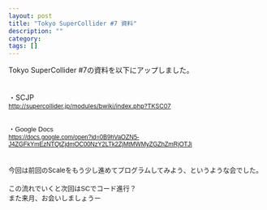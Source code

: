```yaml
---
layout: post
title: "Tokyo SuperCollider #7 資料"
description: ""
category: 
tags: []
---
```

 

<span class="Apple-style-span" style="font-family: inherit;">Tokyo SuperCollider #7の資料を以下にアップしました。</span><br /><span class="Apple-style-span" style="font-family: inherit;"><br /></span><br /><span class="Apple-style-span" style="font-family: inherit;">・SCJP</span><br /><span class="Apple-style-span" style="font-size: 12px;"><a href="http://supercollider.jp/modules/bwiki/index.php?TKSC07"><span class="Apple-style-span" style="font-family: inherit;">http://supercollider.jp/modules/bwiki/index.php?TKSC07</span></a></span><br /><div style="font: 12.0px Helvetica; margin: 0.0px 0.0px 0.0px 0.0px;"><span class="Apple-style-span" style="font-family: inherit;"><br /></span></div><div style="font: 12.0px Helvetica; margin: 0.0px 0.0px 0.0px 0.0px;"><span class="Apple-style-span" style="font-size: small;"><span class="Apple-style-span" style="font-family: inherit;">・Google Docs</span></span></div><div style="font: 12.0px Helvetica; margin: 0.0px 0.0px 0.0px 0.0px;"></div><div style="font: 12.0px Helvetica; margin: 0.0px 0.0px 0.0px 0.0px;"><a href="https://docs.google.com/open?id=0B9hVaOZN5-J4ZGFkYmEzNTQtZjdmOC00NzY2LTk2ZjMtMWMyZGZhZmRjOTJi"><span class="Apple-style-span" style="font-family: inherit;">https://docs.google.com/open?id=0B9hVaOZN5-J4ZGFkYmEzNTQtZjdmOC00NzY2LTk2ZjMtMWMyZGZhZmRjOTJi</span></a></div><div><span class="Apple-style-span" style="font-family: inherit;"><br /></span></div><div><span class="Apple-style-span" style="font-family: inherit;"><br /></span></div><div><span class="Apple-style-span" style="font-size: small;"><span class="Apple-style-span" style="font-family: inherit;">今回は前回のScaleをもう少し進めてプログラムしてみよう、というような会でした。</span></span></div><br /><div style="font: 12.0px Helvetica; margin: 0.0px 0.0px 0.0px 0.0px;"><span class="Apple-style-span" style="font-size: small;"><span class="Apple-style-span" style="font-family: inherit;">この流れでいくと次回はSCでコード進行？</span></span></div><div style="font: 12.0px Helvetica; margin: 0.0px 0.0px 0.0px 0.0px;"><span class="Apple-style-span" style="font-size: small;"><span class="Apple-style-span" style="font-family: inherit;">また来月、お会いしましょうー</span></span></div><div style="font: 12.0px Helvetica; margin: 0.0px 0.0px 0.0px 0.0px;"><br /></div>
